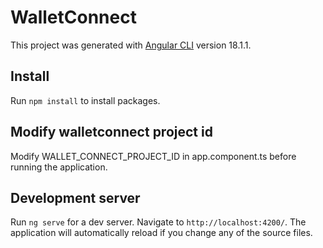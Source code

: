# WalletConnect

This project was generated with [Angular CLI](https://github.com/angular/angular-cli) version 18.1.1.

## Install

Run `npm install` to install packages.

## Modify walletconnect project id

Modify WALLET_CONNECT_PROJECT_ID in app.component.ts before running the application.

## Development server

Run `ng serve` for a dev server. Navigate to `http://localhost:4200/`. The application will automatically reload if you change any of the source files.
